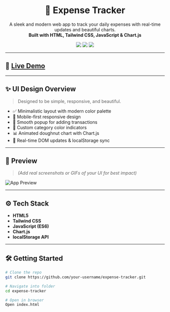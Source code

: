 <h1 align="center">💸 Expense Tracker</h1>

<p align="center">
  A sleek and modern web app to track your daily expenses with real-time updates and beautiful charts.<br>
  <b>Built with HTML, Tailwind CSS, JavaScript & Chart.js</b>
</p>

<p align="center">
  <img src="https://img.shields.io/badge/Made%20with-Tailwind%20CSS-blue?style=flat-square" />
  <img src="https://img.shields.io/badge/Vanilla-JavaScript-yellow?style=flat-square" />
  <img src="https://img.shields.io/badge/Responsive-Design-success?style=flat-square" />
</p>

---
## 🔴 [Live Demo](https://abhishek-coder-01.github.io/Expense-Tracker/)
---

## ✨ UI Design Overview

> Designed to be simple, responsive, and beautiful.

- ✅ Minimalistic layout with modern color palette
- 📱 Mobile-first responsive design
- 🎯 Smooth popup for adding transactions
- 🌈 Custom category color indicators
- 📊 Animated doughnut chart with Chart.js
- 🔄 Real-time DOM updates & localStorage sync

---

## 📸 Preview

> _(Add real screenshots or GIFs of your UI for best impact)_

![App Preview](./screenshots/preview.png)

---

## ⚙️ Tech Stack

- **HTML5**
- **Tailwind CSS**
- **JavaScript (ES6)**
- **Chart.js**
- **localStorage API**

---

## 🛠️ Getting Started

```bash
# Clone the repo
git clone https://github.com/your-username/expense-tracker.git

# Navigate into folder
cd expense-tracker

# Open in browser
Open index.html
